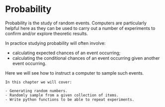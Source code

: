 # Probability

Probability is the study of random events. Computers are particularly helpful
here as they can be used to carry out a number of experiments to confirm and/or
explore theoretic results.

In practice studying probability will often involve:

- calculating expected chances of an event occurring;
- calculating the conditional chances of an event occurring given another event
  occurring.

Here we will see how to instruct a computer to sample such events.

```{important}
In this chapter we will cover:

- Generating random numbers.
- Randomly sample from a given collection of items.
- Write python functions to be able to repeat experiments.
```
